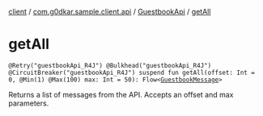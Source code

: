 [client](../../index.md) / [com.g0dkar.sample.client.api](../index.md) / [GuestbookApi](index.md) / [getAll](./get-all.md)

# getAll

`@Retry("guestbookApi_R4J") @Bulkhead("guestbookApi_R4J") @CircuitBreaker("guestbookApi_R4J") suspend fun getAll(offset: Int = 0, @Min(1) @Max(100) max: Int = 50): Flow<`[`GuestbookMessage`](../../com.g0dkar.sample.client.model/-guestbook-message/index.md)`>`

Returns a list of messages from the API. Accepts an offset and max parameters.

